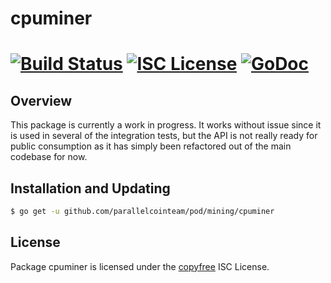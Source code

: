 cpuminer
========
[![Build Status](http://img.shields.io/travis/parallelcointeam/pod.svg)](https://travis-ci.org/parallelcointeam/pod)
[![ISC License](http://img.shields.io/badge/license-ISC-blue.svg)](http://copyfree.org)
[![GoDoc](https://img.shields.io/badge/godoc-reference-blue.svg)](http://godoc.org/github.com/parallelcointeam/pod/mining/cpuminer)
=======
## Overview
This package is currently a work in progress.  It works without issue since it
is used in several of the integration tests, but the API is not really ready for
public consumption as it has simply been refactored out of the main codebase for
now.
## Installation and Updating
```bash
$ go get -u github.com/parallelcointeam/pod/mining/cpuminer
```
## License
Package cpuminer is licensed under the [copyfree](http://copyfree.org) ISC
License.
